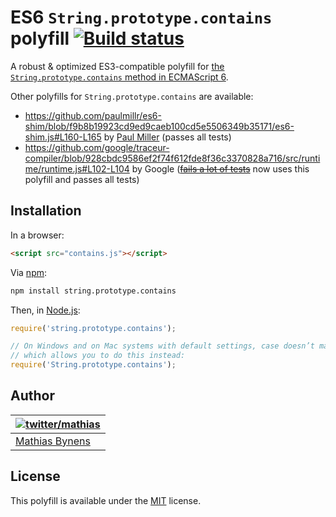# ES6 `String.prototype.contains` polyfill [![Build status](https://travis-ci.org/mathiasbynens/String.prototype.contains.png?branch=master)](https://travis-ci.org/mathiasbynens/String.prototype.contains)

A robust & optimized ES3-compatible polyfill for [the `String.prototype.contains` method in ECMAScript 6](http://people.mozilla.org/~jorendorff/es6-draft.html#sec-string.prototype.contains).

Other polyfills for `String.prototype.contains` are available:

* <https://github.com/paulmillr/es6-shim/blob/f9b8b19923cd9ed9caeb100cd5e5506349b35171/es6-shim.js#L160-L165> by [Paul Miller](http://paulmillr.com/) (passes all tests)
* <https://github.com/google/traceur-compiler/blob/928cbdc9586ef2f74f612fde8f36c3370828a716/src/runtime/runtime.js#L102-L104> by Google (~~[fails a lot of tests](https://github.com/google/traceur-compiler/pull/556)~~ now uses this polyfill and passes all tests)

## Installation

In a browser:

```html
<script src="contains.js"></script>
```

Via [npm](http://npmjs.org/):

```bash
npm install string.prototype.contains
```

Then, in [Node.js](http://nodejs.org/):

```js
require('string.prototype.contains');

// On Windows and on Mac systems with default settings, case doesn’t matter,
// which allows you to do this instead:
require('String.prototype.contains');
```

## Author

| [![twitter/mathias](http://gravatar.com/avatar/24e08a9ea84deb17ae121074d0f17125?s=70)](http://twitter.com/mathias "Follow @mathias on Twitter") |
|---|
| [Mathias Bynens](http://mathiasbynens.be/) |

## License

This polyfill is available under the [MIT](http://mths.be/mit) license.
